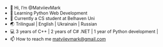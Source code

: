 - 👋 Hi, I’m @MatviievMark
- 🌱 Learning Python Web Development
- 📖 Currently a CS student at Belhaven Uni
- 🌏 Trilingual | English | Ukrainain | Russian
- 💻 3 years of C++ | 2 years of C# .NET | 1 year of Python development |
- 📫 How to reach me matviievmark@gmail.com

<!---
MatviievMark/MatviievMark is a ✨ special ✨ repository because its `README.md` (this file) appears on your GitHub profile.
You can click the Preview link to take a look at your changes.
--->
